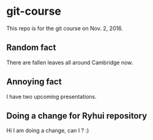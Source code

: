 # git-course

This repo is for the git course on Nov. 2, 2016.

## Random fact
There are fallen leaves all around Cambridge now.

## Annoying fact
I have two upcoming presentations.

## Doing a change for Ryhui repository

Hi I am doing a change, can I ? :)
